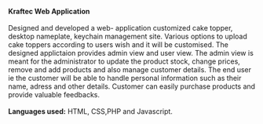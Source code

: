 <b>Kraftec Web Application</b><br><br>
Designed and developed a web- application customized cake topper, desktop nameplate, keychain management site. Various options to upload cake toppers according to users wish and it will be customised. 
The designed applictaion provides admin view and user view. The admin view is meant for the administrator to update the product stock, change prices, remove and add products and also manage customer details.
The end user ie the customer will be able to handle personal information such as their name, adress and other details. Customer  can easily purchase products and provide valuable feedbacks.<br><br>
<b>Languages used:</b> HTML, CSS,PHP and Javascript.

